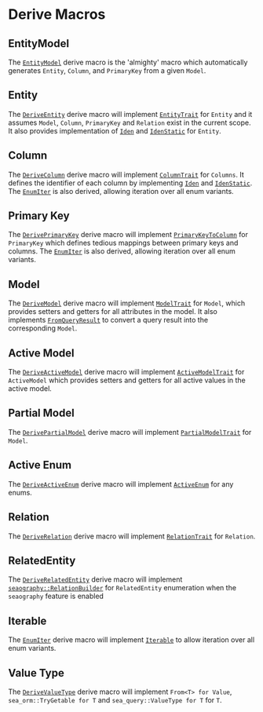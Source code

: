 # Derive Macros

## EntityModel

The [`EntityModel`](#) derive macro is the 'almighty' macro which automatically generates `Entity`, `Column`, and `PrimaryKey` from a given `Model`.

## Entity

The [`DeriveEntity`](#) derive macro will implement [`EntityTrait`](#) for `Entity` and it assumes `Model`, `Column`, `PrimaryKey` and `Relation` exist in the current scope. It also provides implementation of [`Iden`](#) and [`IdenStatic`](#) for `Entity`.

## Column

The [`DeriveColumn`](#) derive macro will implement [`ColumnTrait`](#) for `Columns`. It defines the identifier of each column by implementing [`Iden`](#) and [`IdenStatic`](#). The [`EnumIter`](#) is also derived, allowing iteration over all enum variants.

## Primary Key

The [`DerivePrimaryKey`](#) derive macro will implement [`PrimaryKeyToColumn`](#) for `PrimaryKey` which defines tedious mappings between primary keys and columns. The [`EnumIter`](#) is also derived, allowing iteration over all enum variants.

## Model

The [`DeriveModel`](#) derive macro will implement [`ModelTrait`](#) for `Model`, which provides setters and getters for all attributes in the model. It also implements [`FromQueryResult`](#) to convert a query result into the corresponding `Model`.

## Active Model

The [`DeriveActiveModel`](#) derive macro will implement [`ActiveModelTrait`](#) for `ActiveModel` which provides setters and getters for all active values in the active model.

## Partial Model

The [`DerivePartialModel`](#) derive macro will implement [`PartialModelTrait`](#) for `Model`.

## Active Enum

The [`DeriveActiveEnum`](#) derive macro will implement [`ActiveEnum`](#) for any enums.

## Relation

The [`DeriveRelation`](#) derive macro will implement [`RelationTrait`](#) for `Relation`.

## RelatedEntity

The [`DeriveRelatedEntity`](#) derive macro will implement [`seaography::RelationBuilder`](#) for `RelatedEntity` enumeration when the `seaography` feature is enabled

## Iterable

The [`EnumIter`](#) derive macro will implement [`Iterable`](#) to allow iteration over all enum variants.

## Value Type

The [`DeriveValueType`](#) derive macro will implement `From<T> for Value`, `sea_orm::TryGetable for T` and `sea_query::ValueType for T` for `T`.
